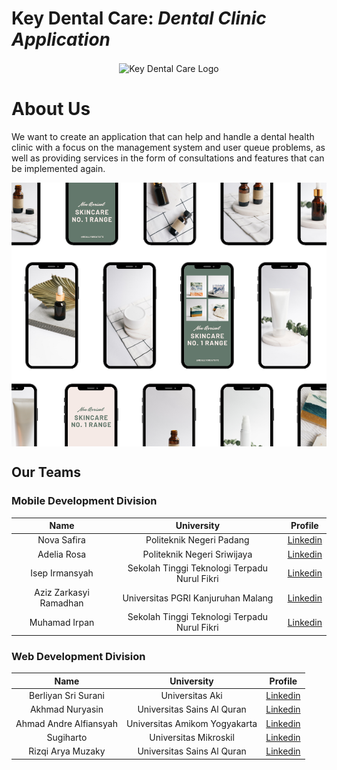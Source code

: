 # Key Dental Care: _Dental Clinic Application_
<p align="center"><img align="center" src="https://github.com/Fantasticten/.github/blob/main/profile/banner.png" alt="Key Dental Care Logo"/></p>

# About Us
We want to create an application that can help and handle a dental health clinic with a focus on the management system and user queue problems, as well as providing services in the form of consultations and features that can be implemented again.

<p align="center"><img align="center" src="https://github.com/Fantasticten/.github/blob/main/profile/mockup.png" /></p>


## Our Teams
### Mobile Development Division
| Name | University | Profile |
|:----:|:----------:|:-------:|
|Nova Safira|Politeknik Negeri Padang|[Linkedin](https://www.linkedin.com/in/nova-safira-4562b6287/)|
|Adelia Rosa|Politeknik Negeri Sriwijaya|[Linkedin](https://www.linkedin.com/in/adelia-rosa-a65004251/)|
|Isep Irmansyah|Sekolah Tinggi Teknologi Terpadu Nurul Fikri|[Linkedin](https://www.linkedin.com/in/isep-irmansyah)|
|Aziz Zarkasyi Ramadhan|Universitas PGRI Kanjuruhan Malang|[Linkedin](https://www.linkedin.com/in/azizzarkasyi/)|
|Muhamad Irpan|Sekolah Tinggi Teknologi Terpadu Nurul Fikri|[Linkedin](https://www.linkedin.com/in/muhamad-irpan-07a52a228)|

### Web Development Division
| Name | University | Profile |
|:----:|:----------:|:-------:|
|Berliyan Sri Surani|Universitas Aki|[Linkedin](https://www.linkedin.com/in/berliyan-sri-surani-3bb540267/?utm_source=share&utm_campaign=share_via&utm_content=profile&utm_medium=ios_app)|
|Akhmad Nuryasin|Universitas Sains Al Quran|[Linkedin](https://www.linkedin.com/in/akhmad-nuryasin-3378121b7/?utm_source=share&utm_campaign=share_via&utm_content=profile&utm_medium=android_app)|
|Ahmad Andre Alfiansyah|Universitas Amikom Yogyakarta|[Linkedin](https://www.linkedin.com/in/al-vyannn/)|
|Sugiharto|Universitas Mikroskil|[Linkedin](https://www.linkedin.com/in/sugiharto-19064a211/)|
|Rizqi Arya Muzaky|Universitas Sains Al Quran|[Linkedin](https://www.linkedin.com/in/rizqi-arya-muzaky-ab329b1b9/)|




<!--

**Here are some ideas to get you started:**

🙋‍♀️ A short introduction - what is your organization all about?
🌈 Contribution guidelines - how can the community get involved?
👩‍💻 Useful resources - where can the community find your docs? Is there anything else the community should know?
🍿 Fun facts - what does your team eat for breakfast?
🧙 Remember, you can do mighty things with the power of [Markdown](https://docs.github.com/github/writing-on-github/getting-started-with-writing-and-formatting-on-github/basic-writing-and-formatting-syntax)
-->
